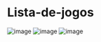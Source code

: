 # Lista-de-jogos
![image](https://github.com/MateusVGomes/Lista-de-jogos/assets/63268362/44ecae77-b447-4655-9cf7-1164ae96ed25)
![image](https://github.com/MateusVGomes/Lista-de-jogos/assets/63268362/aa4ac79b-92f9-490f-bc59-63763aa5cb95)
![image](https://github.com/MateusVGomes/Lista-de-jogos/assets/63268362/de2fa83a-4de7-4e82-8f71-d56dece0a4b5)


